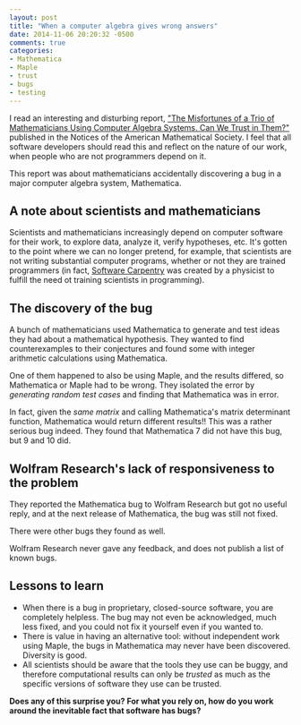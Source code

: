 ```yaml
---
layout: post
title: "When a computer algebra gives wrong answers"
date: 2014-11-06 20:20:32 -0500
comments: true
categories:
- Mathematica
- Maple
- trust
- bugs
- testing
---
```

I read an interesting and disturbing report, ["The Misfortunes of a Trio of Mathematicians Using Computer Algebra Systems. Can We Trust in Them?"](http://www.ams.org/notices/201410/rnoti-p1249.pdf) published in the Notices of the American Mathematical Society. I feel that all software developers should read this and reflect on the nature of our work, when people who are not programmers depend on it.

This report was about mathematicians accidentally discovering a bug in a major computer algebra system, Mathematica.

<!--more-->

## A note about scientists and mathematicians

Scientists and mathematicians increasingly depend on computer software for their work, to explore data, analyze it, verify hypotheses, etc. It's gotten to the point where we can no longer pretend, for example, that scientists are not writing substantial computer programs, whether or not they are trained programmers (in fact, [Software Carpentry](http://software-carpentry.org/) was created by a physicist to fulfill the need ot training scientists in programming).

## The discovery of the bug

A bunch of mathematicians used Mathematica to generate and test ideas they had about a mathematical hypothesis. They wanted to find counterexamples to their conjectures and found some with integer arithmetic calculations using Mathematica.

One of them happened to also be using Maple, and the results differed, so Mathematica or Maple had to be wrong. They isolated the error by *generating random test cases* and finding that Mathematica was in error.

In fact, given the *same matrix* and calling Mathematica's matrix determinant function, Mathematica would return different results!! This was a rather serious bug indeed. They found that Mathematica 7 did not have this bug, but 9 and 10 did.

## Wolfram Research's lack of responsiveness to the problem

They reported the Mathematica bug to Wolfram Research but got no useful reply, and at the next release of Mathematica, the bug was still not fixed.

There were other bugs they found as well.

Wolfram Research never gave any feedback, and does not publish a list of known bugs.

## Lessons to learn

- When there is a bug in proprietary, closed-source software, you are completely helpless. The bug may not even be acknowledged, much less fixed, and you could not fix it yourself even if you wanted to.
- There is value in having an alternative tool: without independent work using Maple, the bugs in Mathematica may never have been discovered. Diversity is good.
- All scientists should be aware that the tools they use can be buggy, and therefore computational results can only be *trusted* as much as the specific versions of software they use can be trusted.

**Does any of this surprise you? For what you rely on, how do you work around the inevitable fact that software has bugs?**
